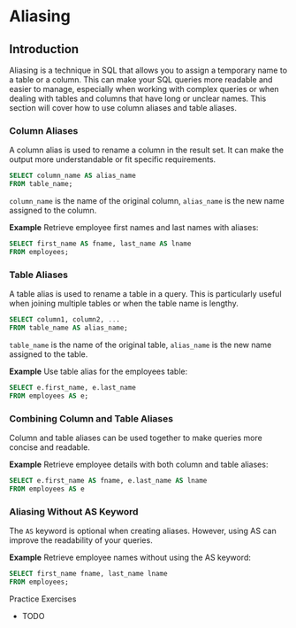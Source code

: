 # Aliasing

## Introduction
Aliasing is a technique in SQL that allows you to assign a temporary name to a table or a column. This can make your SQL queries more readable and easier to manage, especially when working with complex queries or when dealing with tables and columns that have long or unclear names. This section will cover how to use column aliases and table aliases.

### Column Aliases
A column alias is used to rename a column in the result set. It can make the output more understandable or fit specific requirements.

```sql
SELECT column_name AS alias_name
FROM table_name;
```

`column_name` is the name of the original column, `alias_name` is the new name assigned to the column.

**Example**
Retrieve employee first names and last names with aliases:

```sql
SELECT first_name AS fname, last_name AS lname
FROM employees;
```

### Table Aliases
A table alias is used to rename a table in a query. This is particularly useful when joining multiple tables or when the table name is lengthy.

```sql
SELECT column1, column2, ...
FROM table_name AS alias_name;
```
`table_name` is the name of the original table, `alias_name` is the new name assigned to the table.

**Example**
Use table alias for the employees table:

```sql
SELECT e.first_name, e.last_name
FROM employees AS e;
```

### Combining Column and Table Aliases
Column and table aliases can be used together to make queries more concise and readable.

**Example**
Retrieve employee details with both column and table aliases:

```sql
SELECT e.first_name AS fname, e.last_name AS lname
FROM employees AS e
```

### Aliasing Without AS Keyword
The `AS` keyword is optional when creating aliases. However, using AS can improve the readability of your queries.

**Example**
Retrieve employee names without using the AS keyword:

```sql
SELECT first_name fname, last_name lname
FROM employees;
```

Practice Exercises
* TODO
